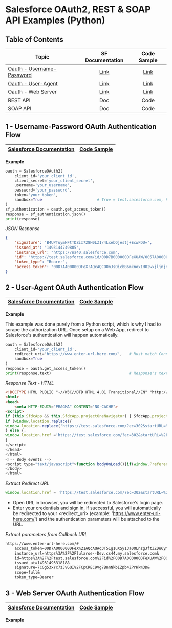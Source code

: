 # Salesforce OAuth2, REST & SOAP API Examples (Python)

## Table of Contents
| Topic                         | SF Documentation | Code Sample |
| ------------------------------|:----------------:|:-----------:|
| [Oauth - Username-Password](https://github.com/jctissier/Salesforce-Oauth2-REST-SOAP-API-Python-Examples/blob/master/README.md#1---username-password-oauth-authentication-flow)     | [Link](https://developer.salesforce.com/docs/atlas.en-us.api_rest.meta/api_rest/intro_understanding_username_password_oauth_flow.htm)           | [Link](https://github.com/jctissier/Salesforce-Oauth2-REST-SOAP-API-Python-Examples/blob/master/Oauth2-Flow/Salesforce-Username-Password-Oauth.py)  |
| [Oauth - User-Agent](https://github.com/jctissier/Salesforce-Oauth2-REST-SOAP-API-Python-Examples/blob/master/README.md#2---user-agent-oauth-authentication-flow)     | [Link](https://developer.salesforce.com/docs/atlas.en-us.api_rest.meta/api_rest/intro_understanding_user_agent_oauth_flow.htm)           | [Link](https://github.com/jctissier/Salesforce-Oauth2-REST-SOAP-API-Python-Examples/blob/master/Oauth2-Flow/Salesforce-User-Agent-Flow.py)  |
| Oauth - Web Server     | [Link](https://developer.salesforce.com/docs/atlas.en-us.api_rest.meta/api_rest/intro_understanding_web_server_oauth_flow.htm)           | [Link](https://github.com/jctissier/Salesforce-Oauth2-REST-SOAP-API-Python-Examples/blob/master/Oauth2-Flow/Salesforce-Web-Server-Flow.py)  |
| REST API                      | Doc           | Code  |
| SOAP API                      | Doc           | Code  |

## 1 - Username-Password OAuth Authentication Flow
| [Salesforce Documentation](https://developer.salesforce.com/docs/atlas.en-us.api_rest.meta/api_rest/intro_understanding_username_password_oauth_flow.htm)                         | [Code Sample](https://github.com/jctissier/Salesforce-Oauth2-REST-SOAP-API-Python-Examples/blob/master/Oauth2-Flow/Salesforce-Username-Password-Oauth.py) |
| ------------------------------|:-------------:|

**Example**
```Python
oauth = SalesforceOAuth2(
    client_id='your_client_id',
    client_secret='your_client_secret',
    username='your_username',
    password='your_password',
    token='your_token',
    sandbox=True                        # True = test.salesforce.com, False = login.salesforce.com
)
sf_authentication = oauth.get_access_token()
response = sf_authentication.json()
print(response)
```
*JSON Response*
```JSON
{
    "signature": "B4UPTuymHFtTDZiI728H0LZ1/4LxebOjestj+EcwFDU=",
    "issued_at": "1493144749805",
    "instance_url": "https://na40.salesforce.com",
    "id": "https://test.salesforce.com/id/00D7B000000DFeXUAW/0057A000001Zp0CQRD",
    "token_type": "Bearer",
    "access_token": "00D7AA00000DFeX!AQcAQCOOnJsOicbB6mknoxIH02wxjljnjKI739g1EoDBEOpQXomAV1iMG2EWGuU2gJ26o40ixi6jyD3AstyLgkiU29GNod2d"
}
```

## 2 - User-Agent OAuth Authentication Flow
| [Salesforce Documentation](https://developer.salesforce.com/docs/atlas.en-us.api_rest.meta/api_rest/intro_understanding_user_agent_oauth_flow.htm)                         | [Code Sample](https://github.com/jctissier/Salesforce-Oauth2-REST-SOAP-API-Python-Examples/blob/master/Oauth2-Flow/Salesforce-User-Agent-Flow.py) |
| ------------------------------|:-------------:|

**Example**

This example was done purely from a Python script, which is why I had to scrape the authorization URL. Once setup on a Web App, redirect to Salesforce's authentication will happen automatically.

```Python
oauth = SalesforceOAuth2(
    client_id='your_client_id',
    redirect_uri='https://www.enter-url-here.com/',   # Must match Connected App's Callback URL
    sandbox=True
)
response = oauth.get_access_token()
print(response.text)                                  # Response's text content, find the Oauth2 URL
```
*Response Text - HTML*
```HTML
<!DOCTYPE HTML PUBLIC "-//W3C//DTD HTML 4.01 Transitional//EN" "http://www.w3.org/TR/html4/loose.dtd">
<html>
<head>
    <meta HTTP-EQUIV="PRAGMA" CONTENT="NO-CACHE">
<script>
if (this.SfdcApp && this.SfdcApp.projectOneNavigator) { SfdcApp.projectOneNavigator.handleRedirect(''https://test.salesforce.com/?ec=302&startURL=%2Fsetup%2Fsecur%2FRemoteAccessAuthorizationPage.apexp%3Fsource%3DCAAAAVunKc0dfaE8wSjAwMDAwMDAwMDA0AAAAzvLd_MBDrJdD85NeTpeBvyJvMu13glHu-8SVW8OQVZoQkVxSt-DVCbYGXkgb-HaElPfp89r4HoQgxLsRC1awHznfguj2J1oJF3JRBdT3R2qgxT3l9yYCkzGnbE5-sdugAbszvylp78uGqPEJGguDD8a10tk7tktDeH02k5NWmF4UX8NM1oIiR_heDIw8TNOYRbTFhnqmSugZEGMiRj6ao7BTl1lxCtoZFERLtdKciNqkC0fLuFXFW4BDcQwTBacXfNm2ScrVZDGeRrNeHQYfJnPDJG1prLKJDrNOIyMtBslcoyYnDuuqBR0ENCdp64Yh69o74fVJMgwEjyM3ugVFHASpZp0AaWAy0P9XA5VXhNTA7eXFp9jLUw89NKNs5xwpxJOZe66oypSSVNjFCETsK8qVTzPCkL4QgGKLAd3Pzf5kXYSGpCTT7sZohaFY7yAMzJAn7gU7jsiA2D68dl-rjMgIGydVuGFq_4LF-EW4Zg%253D%253D'); }  else 
if (window.location.replace){ 
window.location.replace('https://test.salesforce.com/?ec=302&startURL=%2Fsetup%2Fsecur%2FRemoteAccessAuthorizationPage.apexp%3Fsource%3DCAAAAVunKc0dfaE8wSjAwMDAwMDAwMDA0AAAAzvLd_MBDrJdD85NeTpeBvyJvMu13glHu-8SVW8OQVZoQkVxSt-DVCbYGXkgb-HaElPfp89r4HoQgxLsRC1awHznfguj2J1oJF3JRBdT3R2qgxT3l9yYCkzGnbE5-sdugAbszvylp78uGqPEJGguDD8a10tk7tktDeH02k5NWmF4UX8NM1oIiR_heDIw8TNOYRbTFhnqmSugZEGMiRj6ao7BTl1lxCtoZFERLtdKciNqkC0fLuFXFW4BDcQwTBacXfNm2ScrVZDGeRrNeHQYfJnPDJG1prLKJDrNOIyMtBslcoyYnDuuqBR0ENCdp64Yh69o74fVJMgwEjyM3ugVFHASpZp0AaWAy0P9XA5VXhNTA7eXFp9jLUw89NKNs5xwpxJOZe66oypSSVNjFCETsK8qVTzPCkL4QgGKLAd3Pzf5kXYSGpCTT7sZohaFY7yAMzJAn7gU7jsiA2D68dl-rjMgIGydVuGFq_4LF-EW4Zg%253D%253D');
} else {;
window.location.href ='https://test.salesforce.com/?ec=302&startURL=%2Fsetup%2Fsecur%2FRemoteAccessAuthorizationPage.apexp%3Fsource%3DCAAAAVunKc0dfaE8wSjAwMDAwMDAwMDA0AAAAzvLd_MBDrJdD85NeTpeBvyJvMu13glHu-8SVW8OQVZoQkVxSt-DVCbYGXkgb-HaElPfp89r4HoQgxLsRC1awHznfguj2J1oJF3JRBdT3R2qgxT3l9yYCkzGnbE5-sdugAbszvylp78uGqPEJGguDD8a10tk7tktDeH02k5NWmF4UX8NM1oIiR_heDIw8TNOYRbTFhnqmSugZEGMiRj6ao7BTl1lxCtoZFERLtdKciNqkC0fLuFXFW4BDcQwTBacXfNm2ScrVZDGeRrNeHQYfJnPDJG1prLKJDrNOIyMtBslcoyYnDuuqBR0ENCdp64Yh69o74fVJMgwEjyM3ugVFHASpZp0AaWAy0P9XA5VXhNTA7eXFp9jLUw89NKNs5xwpxJOZe66oypSSVNjFCETsK8qVTzPCkL4QgGKLAd3Pzf5kXYSGpCTT7sZohaFY7yAMzJAn7gU7jsiA2D68dl-rjMgIGydVuGFq_4LF-EW4Zg%253D%253D';
} 
</script>
</head>
</html>
<!-- Body events -->
<script type="text/javascript">function bodyOnLoad(){if(window.PreferenceBits){window.PreferenceBits.prototype.csrfToken="null";};}function bodyOnBeforeUnload(){}function bodyOnFocus(){}function bodyOnUnload(){}</script>		
</body>
</html>
```
*Extract Redirect URL*
```Javascript
window.location.href = 'https://test.salesforce.com/?ec=302&startURL=%2Fsetup%2Fsecur%2FRemoteAccessAuthorizationPage.apexp%3Fsource%3DCAAAAVunKc0dfaE8wSjAwMDAwMDAwMDA0AAAAzvLd_MBDrJdD85NeTpeBvyJvMu13glHu-8SVW8OQVZoQkVxSt-DVCbYGXkgb-HaElPfp89r4HoQgxLsRC1awHznfguj2J1oJF3JRBdT3R2qgxT3l9yYCkzGnbE5-sdugAbszvylp78uGqPEJGguDD8a10tk7tktDeH02k5NWmF4UX8NM1oIiR_heDIw8TNOYRbTFhnqmSugZEGMiRj6ao7BTl1lxCtoZFERLtdKciNqkC0fLuFXFW4BDcQwTBacXfNm2ScrVZDGeRrNeHQYfJnPDJG1prLKJDrNOIyMtBslcoyYnDuuqBR0ENCdp64Yh69o74fVJMgwEjyM3ugVFHASpZp0AaWAy0P9XA5VXhNTA7eXFp9jLUw89NKNs5xwpxJOZe66oypSSVNjFCETsK8qVTzPCkL4QgGKLAd3Pzf5kXYSGpCTT7sZohaFY7yAMzJAn7gU7jsiA2D68dl-rjMgIGydVuGFq_4LF-EW4Zg%253D%253D';
```
* Open URL in browser, you will be redirected to Salesforce's login page. 
* Enter your credentials and sign in, if successful, you will automatically be redirected to your <redirect_uri> (example: 'https://www.enter-url-here.com/') and the authentication parameters will be attached to the URL.

*Extract parameters from Callback URL*
```Markdown
https://www.enter-url-here.com/#
    access_token=00D7A000000DFeX%21AQcAQAq3T51g1uXSy13a0OLnzgJftZZDu6yMeYycS_Tgcb4r_m9Pl.0ttCVQjEfBRGk3xaDDPjCX3EMwozIDiTW4Ug9siU0z&
    instance_url=https%3A%2F%2Flularoe--Dev.cs44.my.salesforce.com&
    id=https%3A%2F%2Ftest.salesforce.com%2Fid%2F00D7A000000DFeXUAW%2F0057A000001XZo7QAG&
    issued_at=1493149331818&
    signature=7CGg53xYc7zJvGQI%2FCpCREC9Vg7BnnNkbIZpb4ZPrHk%3D&
    scope=full&
    token_type=Bearer
```

## 3 - Web Server OAuth Authentication Flow
| [Salesforce Documentation](https://developer.salesforce.com/docs/atlas.en-us.api_rest.meta/api_rest/intro_understanding_web_server_oauth_flow.htm)                         | [Code Sample](https://github.com/jctissier/Salesforce-Oauth2-REST-SOAP-API-Python-Examples/blob/master/Oauth2-Flow/Salesforce-Web-Server-Oauth.py) |
| ------------------------------|:-------------:|

**Example**
